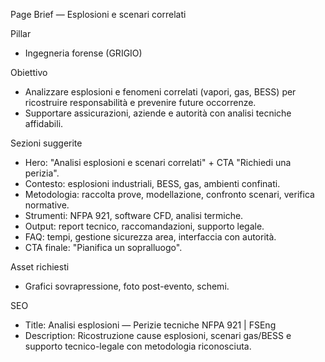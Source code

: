 Page Brief — Esplosioni e scenari correlati

Pillar
- Ingegneria forense (GRIGIO)

Obiettivo
- Analizzare esplosioni e fenomeni correlati (vapori, gas, BESS) per ricostruire responsabilità e prevenire future occorrenze.
- Supportare assicurazioni, aziende e autorità con analisi tecniche affidabili.

Sezioni suggerite
- Hero: "Analisi esplosioni e scenari correlati" + CTA "Richiedi una perizia".
- Contesto: esplosioni industriali, BESS, gas, ambienti confinati.
- Metodologia: raccolta prove, modellazione, confronto scenari, verifica normative.
- Strumenti: NFPA 921, software CFD, analisi termiche.
- Output: report tecnico, raccomandazioni, supporto legale.
- FAQ: tempi, gestione sicurezza area, interfaccia con autorità.
- CTA finale: "Pianifica un sopralluogo".

Asset richiesti
- Grafici sovrapressione, foto post-evento, schemi.

SEO
- Title: Analisi esplosioni — Perizie tecniche NFPA 921 | FSEng
- Description: Ricostruzione cause esplosioni, scenari gas/BESS e supporto tecnico-legale con metodologia riconosciuta.
